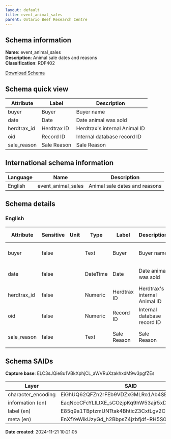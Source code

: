 ```yaml
---
layout: default  
title: event_animal_sales  
parent: Ontario Beef Research Centre
---
```


## Schema information

**Name**: event_animal_sales  
**Description**: Animal sale dates and reasons  
**Classification**: RDF402  

[Download Schema](Schema_Event_Animal_Sales.zip)

## Schema quick view

| Attribute | Label | Description |
| --- | --- | --- |
| buyer | Buyer | Buyer name |
| date | Date | Date animal was sold |
| herdtrax_id | Herdtrax ID | Herdtrax's internal Animal ID |
| oid | Record ID | Internal database record ID |
| sale_reason | Sale Reason | Sale Reason |

## International schema information

| Language | Name | Description |
| --- | --- | --- |
| English | event_animal_sales | Animal sale dates and reasons |

## Schema details

### English

| Attribute | Sensitive | Unit | Type | Label | Description | List | Character encoding |
| --- | --- | --- | --- | --- | --- | --- | --- |
| buyer | false |  | Text | Buyer | Buyer name | Not a list | utf-8 |
| date | false |  | DateTime | Date | Date animal was sold | Not a list | utf-8 |
| herdtrax_id | false |  | Numeric | Herdtrax ID | Herdtrax's internal Animal ID | Not a list | utf-8 |
| oid | false |  | Numeric | Record ID | Internal database record ID | Not a list | utf-8 |
| sale_reason | false |  | Text | Sale Reason | Sale Reason | Not a list | utf-8 |

## Schema SAIDs

**Capture base**: ELC3sJQie8u1VBkXphjCL_aWVRuXzakhxdM9w3pgfZEs

| Layer | SAID |
| --- | --- |
| character_encoding | EiGhUQ62QFZn2rFEb9VDZxGMLRo1Ab4SE7990X2joPbE |
| information (en) | EaqNccCFcYLILtXE_sCOzjpKq9hW53ajr5xDWnCb34AY |
| label (en) | E85q9a1TBptzmUNTtak4BhticZ3CxtLgv2C4OkhWF0pc |
| meta (en) | EnXfYeWikUzyGd_h2BbpsZ4jzbfjdf-RH5S0e2y_ubqE |

**Date created**: 2024-11-21 10:21:05

